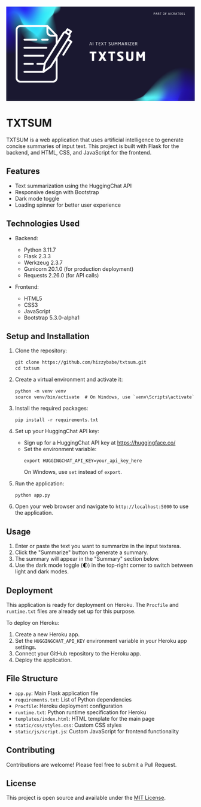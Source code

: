 ![txtsum](banner.png)

# TXTSUM

TXTSUM is a web application that uses artificial intelligence to generate concise summaries of input text. This project is built with Flask for the backend, and HTML, CSS, and JavaScript for the frontend.

## Features

- Text summarization using the HuggingChat API
- Responsive design with Bootstrap
- Dark mode toggle
- Loading spinner for better user experience

## Technologies Used

- Backend:
  - Python 3.11.7
  - Flask 2.3.3
  - Werkzeug 2.3.7
  - Gunicorn 20.1.0 (for production deployment)
  - Requests 2.26.0 (for API calls)

- Frontend:
  - HTML5
  - CSS3
  - JavaScript
  - Bootstrap 5.3.0-alpha1

## Setup and Installation

1. Clone the repository:
   ```
   git clone https://github.com/hizzybabe/txtsum.git
   cd txtsum
   ```

2. Create a virtual environment and activate it:
   ```
   python -m venv venv
   source venv/bin/activate  # On Windows, use `venv\Scripts\activate`
   ```

3. Install the required packages:
   ```
   pip install -r requirements.txt
   ```

4. Set up your HuggingChat API key:
   - Sign up for a HuggingChat API key at https://huggingface.co/
   - Set the environment variable:
     ```
     export HUGGINGCHAT_API_KEY=your_api_key_here
     ```
     On Windows, use `set` instead of `export`.

5. Run the application:
   ```
   python app.py
   ```

6. Open your web browser and navigate to `http://localhost:5000` to use the application.

## Usage

1. Enter or paste the text you want to summarize in the input textarea.
2. Click the "Summarize" button to generate a summary.
3. The summary will appear in the "Summary" section below.
4. Use the dark mode toggle (🌓) in the top-right corner to switch between light and dark modes.

## Deployment

This application is ready for deployment on Heroku. The `Procfile` and `runtime.txt` files are already set up for this purpose.

To deploy on Heroku:

1. Create a new Heroku app.
2. Set the `HUGGINGCHAT_API_KEY` environment variable in your Heroku app settings.
3. Connect your GitHub repository to the Heroku app.
4. Deploy the application.

## File Structure

- `app.py`: Main Flask application file
- `requirements.txt`: List of Python dependencies
- `Procfile`: Heroku deployment configuration
- `runtime.txt`: Python runtime specification for Heroku
- `templates/index.html`: HTML template for the main page
- `static/css/styles.css`: Custom CSS styles
- `static/js/script.js`: Custom JavaScript for frontend functionality

## Contributing

Contributions are welcome! Please feel free to submit a Pull Request.

## License

This project is open source and available under the [MIT License](LICENSE).
